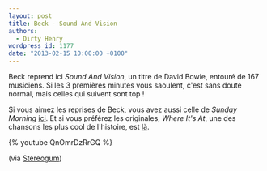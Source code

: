 ```yaml
---
layout: post
title: Beck - Sound And Vision
authors:
  - Dirty Henry
wordpress_id: 1177
date: "2013-02-15 10:00:00 +0100"
---
```


Beck reprend ici _Sound And Vision_, un titre de David Bowie, entouré de 167
musiciens. Si les 3 premières minutes vous saoulent, c'est sans doute normal,
mais celles qui suivent sont top !

Si vous aimez les reprises de Beck, vous avez aussi celle de _Sunday Morning_
[ici](1178). Et si vous préférez les originales, _Where It's At_, une des
chansons les plus cool de l'histoire, est [là](991).

{% youtube QnOmrDzRrGQ %}

(via
[Stereogum](http://stereogum.com/1257281/watch-beck-cover-bowies-%E2%80%9Csound-and-vision%E2%80%9D-with-a-167-piece-orchestra/franchises/commercial-appeal/))
